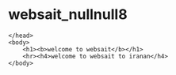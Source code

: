 # websait_nullnull8
<!DOCTYPE html>
<html>
    <head>

    </head>
    <body>
        <h1><b>welcome to websait</b></h1>
        <hr><h4>welcome to websait to iranan</h4>
    </body>
</html>
